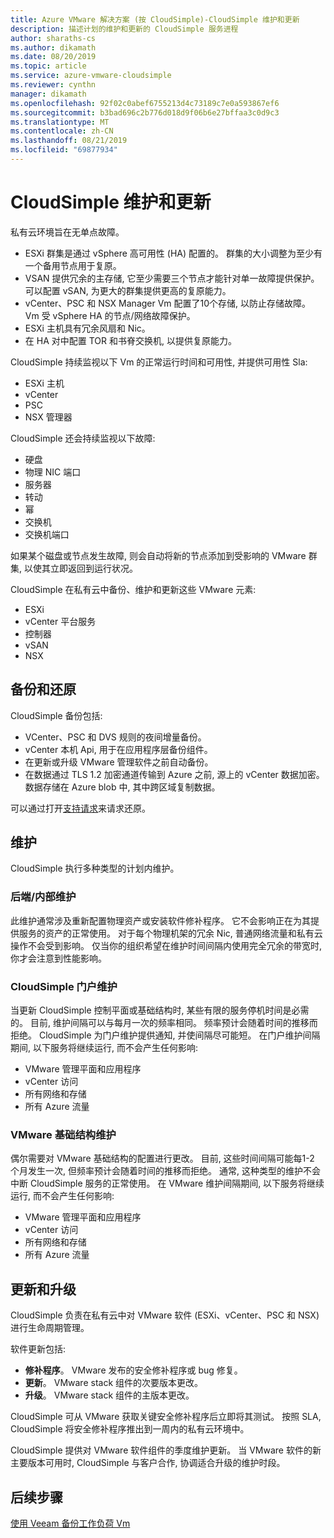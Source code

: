 ```yaml
---
title: Azure VMware 解决方案 (按 CloudSimple)-CloudSimple 维护和更新
description: 描述计划的维护和更新的 CloudSimple 服务进程
author: sharaths-cs
ms.author: dikamath
ms.date: 08/20/2019
ms.topic: article
ms.service: azure-vmware-cloudsimple
ms.reviewer: cynthn
manager: dikamath
ms.openlocfilehash: 92f02c0abef6755213d4c73189c7e0a593867ef6
ms.sourcegitcommit: b3bad696c2b776d018d9f06b6e27bffaa3c0d9c3
ms.translationtype: MT
ms.contentlocale: zh-CN
ms.lasthandoff: 08/21/2019
ms.locfileid: "69877934"
---
```

# <a name="cloudsimple-maintenance-and-updates"></a>CloudSimple 维护和更新

私有云环境旨在无单点故障。

* ESXi 群集是通过 vSphere 高可用性 (HA) 配置的。 群集的大小调整为至少有一个备用节点用于复原。
* VSAN 提供冗余的主存储, 它至少需要三个节点才能针对单一故障提供保护。 可以配置 vSAN, 为更大的群集提供更高的复原能力。
* vCenter、PSC 和 NSX Manager Vm 配置了10个存储, 以防止存储故障。 Vm 受 vSphere HA 的节点/网络故障保护。
* ESXi 主机具有冗余风扇和 Nic。
* 在 HA 对中配置 TOR 和书脊交换机, 以提供复原能力。

CloudSimple 持续监视以下 Vm 的正常运行时间和可用性, 并提供可用性 Sla:

* ESXi 主机
* vCenter
* PSC
* NSX 管理器

CloudSimple 还会持续监视以下故障:

* 硬盘
* 物理 NIC 端口
* 服务器
* 转动
* 幂
* 交换机
* 交换机端口

如果某个磁盘或节点发生故障, 则会自动将新的节点添加到受影响的 VMware 群集, 以使其立即返回到运行状况。

CloudSimple 在私有云中备份、维护和更新这些 VMware 元素:

* ESXi
* vCenter 平台服务
* 控制器
* vSAN
* NSX

## <a name="back-up-and-restore"></a>备份和还原

CloudSimple 备份包括:

* VCenter、PSC 和 DVS 规则的夜间增量备份。
* vCenter 本机 Api, 用于在应用程序层备份组件。
* 在更新或升级 VMware 管理软件之前自动备份。
* 在数据通过 TLS 1.2 加密通道传输到 Azure 之前, 源上的 vCenter 数据加密。 数据存储在 Azure blob 中, 其中跨区域复制数据。

可以通过打开[支持请求](https://portal.azure.com/#blade/Microsoft_Azure_Support/HelpAndSupportBlade/newsupportrequest)来请求还原。

## <a name="maintenance"></a>维护

CloudSimple 执行多种类型的计划内维护。

### <a name="backendinternal-maintenance"></a>后端/内部维护

此维护通常涉及重新配置物理资产或安装软件修补程序。 它不会影响正在为其提供服务的资产的正常使用。 对于每个物理机架的冗余 Nic, 普通网络流量和私有云操作不会受到影响。 仅当你的组织希望在维护时间间隔内使用完全冗余的带宽时, 你才会注意到性能影响。

### <a name="cloudsimple-portal-maintenance"></a>CloudSimple 门户维护

当更新 CloudSimple 控制平面或基础结构时, 某些有限的服务停机时间是必需的。 目前, 维护间隔可以与每月一次的频率相同。 频率预计会随着时间的推移而拒绝。 CloudSimple 为门户维护提供通知, 并使间隔尽可能短。 在门户维护间隔期间, 以下服务将继续运行, 而不会产生任何影响:

* VMware 管理平面和应用程序
* vCenter 访问
* 所有网络和存储
* 所有 Azure 流量

### <a name="vmware-infrastructure-maintenance"></a>VMware 基础结构维护

偶尔需要对 VMware 基础结构的配置进行更改。  目前, 这些时间间隔可能每1-2 个月发生一次, 但频率预计会随着时间的推移而拒绝。 通常, 这种类型的维护不会中断 CloudSimple 服务的正常使用。 在 VMware 维护间隔期间, 以下服务将继续运行, 而不会产生任何影响:

* VMware 管理平面和应用程序
* vCenter 访问
* 所有网络和存储
* 所有 Azure 流量

## <a name="updates-and-upgrades"></a>更新和升级

CloudSimple 负责在私有云中对 VMware 软件 (ESXi、vCenter、PSC 和 NSX) 进行生命周期管理。

软件更新包括:

* **修补程序**。 VMware 发布的安全修补程序或 bug 修复。
* **更新**。 VMware stack 组件的次要版本更改。
* **升级**。 VMware stack 组件的主版本更改。

CloudSimple 可从 VMware 获取关键安全修补程序后立即将其测试。 按照 SLA, CloudSimple 将安全修补程序推出到一周内的私有云环境中。

CloudSimple 提供对 VMware 软件组件的季度维护更新。 当 VMware 软件的新主要版本可用时, CloudSimple 与客户合作, 协调适合升级的维护时段。

## <a name="next-steps"></a>后续步骤

[使用 Veeam 备份工作负荷 Vm](backup-workloads-veeam.md)
